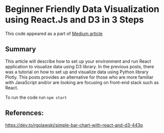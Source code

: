 # Beginner Friendly Data Visualization using React.Js and D3 in 3 Steps

This code appeared as a part of [Medium article]()

## Summary

This article will describe how to set up your environment and run React application to visualize data using D3 library. In the previous posts, there was a tutorial on how to set up and visualize data using Python library Plotly. This posts provides an alternative for those who are more familiar with JavaScript and/or are looking are focusing on front-end stack such as React.

To run the code run `npm start`

## References:

https://dev.to/rgolawski/simple-bar-chart-with-react-and-d3-443p
